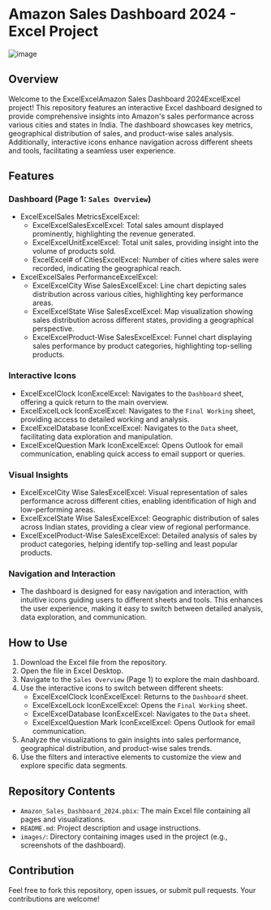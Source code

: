 

# Amazon Sales Dashboard 2024 - Excel Project

![image](https://github.com/user-attachments/assets/8c06245b-85c4-401c-8578-f3e60e6ebeb5)

## Overview

Welcome to the ExcelExcelAmazon Sales Dashboard 2024ExcelExcel project! This repository features an interactive Excel dashboard designed to provide comprehensive insights into Amazon's sales performance across various cities and states in India. The dashboard showcases key metrics, geographical distribution of sales, and product-wise sales analysis. Additionally, interactive icons enhance navigation across different sheets and tools, facilitating a seamless user experience.

## Features

### Dashboard (Page 1: `Sales Overview`)
- ExcelExcelSales MetricsExcelExcel:
  - ExcelExcelSalesExcelExcel: Total sales amount displayed prominently, highlighting the revenue generated.
  - ExcelExcelUnitExcelExcel: Total unit sales, providing insight into the volume of products sold.
  - ExcelExcel# of CitiesExcelExcel: Number of cities where sales were recorded, indicating the geographical reach.
- ExcelExcelSales PerformanceExcelExcel:
  - ExcelExcelCity Wise SalesExcelExcel: Line chart depicting sales distribution across various cities, highlighting key performance areas.
  - ExcelExcelState Wise SalesExcelExcel: Map visualization showing sales distribution across different states, providing a geographical perspective.
  - ExcelExcelProduct-Wise SalesExcelExcel: Funnel chart displaying sales performance by product categories, highlighting top-selling products.

### Interactive Icons
- ExcelExcelClock IconExcelExcel: Navigates to the `Dashboard` sheet, offering a quick return to the main overview.
- ExcelExcelLock IconExcelExcel: Navigates to the `Final Working` sheet, providing access to detailed working and analysis.
- ExcelExcelDatabase IconExcelExcel: Navigates to the `Data` sheet, facilitating data exploration and manipulation.
- ExcelExcelQuestion Mark IconExcelExcel: Opens Outlook for email communication, enabling quick access to email support or queries.

### Visual Insights
- ExcelExcelCity Wise SalesExcelExcel: Visual representation of sales performance across different cities, enabling identification of high and low-performing areas.
- ExcelExcelState Wise SalesExcelExcel: Geographic distribution of sales across Indian states, providing a clear view of regional performance.
- ExcelExcelProduct-Wise SalesExcelExcel: Detailed analysis of sales by product categories, helping identify top-selling and least popular products.

### Navigation and Interaction
- The dashboard is designed for easy navigation and interaction, with intuitive icons guiding users to different sheets and tools. This enhances the user experience, making it easy to switch between detailed analysis, data exploration, and communication.

## How to Use

1. Download the Excel file from the repository.
2. Open the file in Excel Desktop.
3. Navigate to the `Sales Overview` (Page 1) to explore the main dashboard.
4. Use the interactive icons to switch between different sheets:
   - ExcelExcelClock IconExcelExcel: Returns to the `Dashboard` sheet.
   - ExcelExcelLock IconExcelExcel: Opens the `Final Working` sheet.
   - ExcelExcelDatabase IconExcelExcel: Navigates to the `Data` sheet.
   - ExcelExcelQuestion Mark IconExcelExcel: Opens Outlook for email communication.
5. Analyze the visualizations to gain insights into sales performance, geographical distribution, and product-wise sales trends.
6. Use the filters and interactive elements to customize the view and explore specific data segments.

## Repository Contents

- `Amazon_Sales_Dashboard_2024.pbix`: The main Excel file containing all pages and visualizations.
- `README.md`: Project description and usage instructions.
- `images/`: Directory containing images used in the project (e.g., screenshots of the dashboard).

## Contribution

Feel free to fork this repository, open issues, or submit pull requests. Your contributions are welcome!

